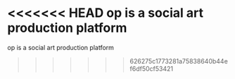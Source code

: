 <<<<<<< HEAD
op is a social art production platform
=======
op is a social art production platform
>>>>>>> 626275c1773281a75838640b44ef6df50cf53421
